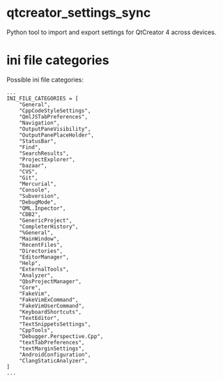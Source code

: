 # qtcreator_settings_sync
Python tool to import and export settings for QtCreator 4 across devices.

# ini file categories
Possible ini file categories:
```
...
INI_FILE_CATEGORIES = [
    "General",
    "CppCodeStyleSettings",
    "QmlJSTabPreferences",
    "Navigation",
    "OutputPaneVisibility",
    "OutputPanePlaceHolder",
    "StatusBar",
    "Find",
    "SearchResults",
    "ProjectExplorer",
    "bazaar",
    "CVS",
    "Git",
    "Mercurial",
    "Console",
    "Subversion",
    "DebugMode",
    "QML.Inpector",
    "CDB2",
    "GenericProject",
    "CompleterHistory",
    "%General",
    "MainWindow",
    "RecentFiles",
    "Directories",
    "EditorManager",
    "Help",
    "ExternalTools",
    "Analyzer",
    "QbsProjectManager",
    "Core",
    "FakeVim",
    "FakeVimExCommand",
    "FakeVimUserCommand",
    "KeyboardShortcuts",
    "TextEditor",
    "TextSnippetsSettings",
    "CppTools",
    "Debugger.Perspective.Cpp",
    "textTabPreferences",
    "textMarginSettings",
    "AndroidConfiguration",
    "ClangStaticAnalyzer",
]
...
```